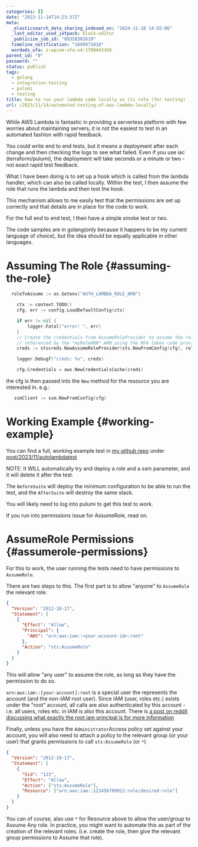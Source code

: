 ```yaml
---
categories: []
date: "2023-11-14T14:23:37Z"
meta:
  _elasticsearch_data_sharing_indexed_on: "2024-11-18 14:55:06"
  _last_editor_used_jetpack: block-editor
  _publicize_job_id: "89358302619"
  timeline_notification: "1699971818"
  wordads_ufa: s:wpcom-ufa-v4:1700043369
parent_id: "0"
password: ""
status: publish
tags:
  - golang
  - integration-testing
  - pulumi
  - testing
title: How to run your lambda code locally as its role (for testing)
url: /2023/11/14/automated-testing-of-aws-lambda-locally/
---
```


While AWS Lambda is fantastic in providing a serverless platform with few
worries about maintaining servers, it is not the easiest to test in an automated
fashion with rapid feedback.

You could write end to end tests, but it means a deployment after each change
and then checking the logs to see what failed. Even if you use iac
(terraform/pulumi), the deployment will take seconds or a minute or two - not
exact rapid test feedback.

What I have been doing is to set up a hook which is called from the lambda
handler, which can also be called locally. Within the test, I then assume the
role that runs the lambda and then test the hook.

This mechanism allows to me easily test that the permissions are set up
correctly and that details are in place for the code to work.

For the full end to end test, I then have a simple smoke test or two.

The code samples are in golang(only because it happens to be my current language
of choice), but the idea should be equally applicable in other languages.

<!--more-->

# Assuming The Role {#assuming-the-role}

```go
  roleToAssume := os.Getenv("AUTH_LAMBDA_ROLE_ARN")

    ctx := context.TODO()
    cfg, err := config.LoadDefaultConfig(ctx)

    if err != nil {
        logger.Fatal("error: ", err)
    }
    // Create the credentials from AssumeRoleProvider to assume the role
    // referenced by the "myRoleARN" ARN using the MFA token code provided.
    creds := stscreds.NewAssumeRoleProvider(sts.NewFromConfig(cfg), roleToAssume)

    logger.Debugf("creds: %v", creds)

    cfg.Credentials = aws.NewCredentialsCache(creds)
```

the cfg is then passed into the `New` method for the resource you are interested
in. e.g.:

```go
   ssmClient := ssm.NewFromConfig(cfg)
```

# Working Example {#working-example}

You can find a full, working example test in
[my github repo](https://github.com/drone-ah/wordsonsand) under
[post/2023/11/autolambdatest](https://github.com/drone-ah/wordsonsand/tree/main/post/2023/11/autolambdatest)

NOTE: It WILL automatically try and deploy a role and a ssm parameter, and it
will delete it after the test.

The `BeforeSuite` will deploy the minimum configuration to be able to run the
test, and the `AfterSuite` will destroy the same stack.

You will likely need to log into pulumi to get this test to work.

If you run into permissions issue for AssumeRole, read on.

# AssumeRole Permissions {#assumerole-permissions}

For this to work, the user running the tests need to have permissions to
`AssumeRole`.

There are two steps to this. The first part is to allow \"anyone\" to
`AssumeRole` the relevant role:

```json
{
  "Version": "2012-10-17",
  "Statement": [
    {
      "Effect": "Allow",
      "Principal": {
        "AWS": "arn:aws:iam::<your-account-id>:root"
      },
      "Action": "sts:AssumeRole"
    }
  ]
}
```

This will allow \"any user\" to assume the role, as long as they have the
permission to do so.

`arn:aws:iam::[your-account]:root` is a special user the represents the account
(and the non-IAM root user). Since IAM (user, roles etc.) exists under the
\"root\" account, all calls are also authenticated by this account - i.e. all
users, roles etc. in IAM is also this account. There is
[a post on reddit discussing what exactly the root iam principal is for more information](https://www.reddit.com/r/aws/comments/oorjl2/what_exactly_is_the_root_iam_principal/)

Finally, unless you have the `Administrator`Access policy set against your
account, you will also need to attach a policy to the relevant group (or your
user) that grants permissions to call `sts:AssumeRole` (or `*`)

```json
{
  "Version": "2012-10-17",
  "Statement": [
    {
      "Sid": "123",
      "Effect": "Allow",
      "Action": ["sts:AssumeRole"],
      "Resource": ["arn:aws:iam::123456789012:role/desired-role"]
    }
  ]
}
```

You can of course, also use `*` for Resource above to allow the user/group to
Assume Any role. In practice, you might want to automate this as part of the
creation of the relevant roles. (i.e. create the role, then give the relevant
group permissions to Assume that role).
